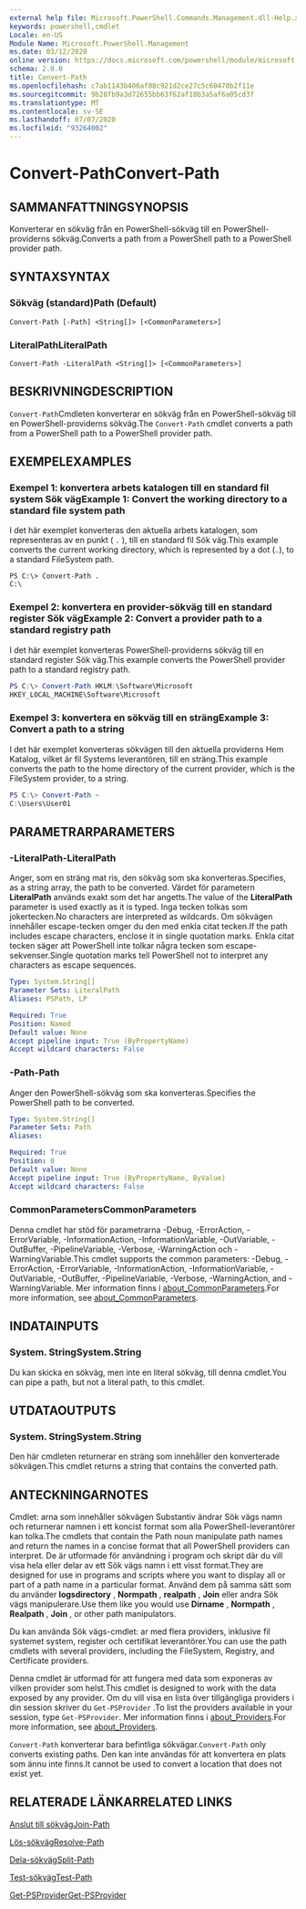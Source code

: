 ```yaml
---
external help file: Microsoft.PowerShell.Commands.Management.dll-Help.xml
keywords: powershell,cmdlet
Locale: en-US
Module Name: Microsoft.PowerShell.Management
ms.date: 03/12/2020
online version: https://docs.microsoft.com/powershell/module/microsoft.powershell.management/convert-path?view=powershell-6&WT.mc_id=ps-gethelp
schema: 2.0.0
title: Convert-Path
ms.openlocfilehash: c7ab1143b406af08c921d2ce27c5c60470b2f11e
ms.sourcegitcommit: 9b28fb9a3d72655bb63f62af18b3a5af6a05cd3f
ms.translationtype: MT
ms.contentlocale: sv-SE
ms.lasthandoff: 07/07/2020
ms.locfileid: "93264002"
---
```

# <span data-ttu-id="7f129-103">Convert-Path</span><span class="sxs-lookup"><span data-stu-id="7f129-103">Convert-Path</span></span>

## <span data-ttu-id="7f129-104">SAMMANFATTNING</span><span class="sxs-lookup"><span data-stu-id="7f129-104">SYNOPSIS</span></span>
<span data-ttu-id="7f129-105">Konverterar en sökväg från en PowerShell-sökväg till en PowerShell-providerns sökväg.</span><span class="sxs-lookup"><span data-stu-id="7f129-105">Converts a path from a PowerShell path to a PowerShell provider path.</span></span>

## <span data-ttu-id="7f129-106">SYNTAX</span><span class="sxs-lookup"><span data-stu-id="7f129-106">SYNTAX</span></span>

### <span data-ttu-id="7f129-107">Sökväg (standard)</span><span class="sxs-lookup"><span data-stu-id="7f129-107">Path (Default)</span></span>

```
Convert-Path [-Path] <String[]> [<CommonParameters>]
```

### <span data-ttu-id="7f129-108">LiteralPath</span><span class="sxs-lookup"><span data-stu-id="7f129-108">LiteralPath</span></span>

```
Convert-Path -LiteralPath <String[]> [<CommonParameters>]
```

## <span data-ttu-id="7f129-109">BESKRIVNING</span><span class="sxs-lookup"><span data-stu-id="7f129-109">DESCRIPTION</span></span>

<span data-ttu-id="7f129-110">`Convert-Path`Cmdleten konverterar en sökväg från en PowerShell-sökväg till en PowerShell-providerns sökväg.</span><span class="sxs-lookup"><span data-stu-id="7f129-110">The `Convert-Path` cmdlet converts a path from a PowerShell path to a PowerShell provider path.</span></span>

## <span data-ttu-id="7f129-111">EXEMPEL</span><span class="sxs-lookup"><span data-stu-id="7f129-111">EXAMPLES</span></span>

### <span data-ttu-id="7f129-112">Exempel 1: konvertera arbets katalogen till en standard fil system Sök väg</span><span class="sxs-lookup"><span data-stu-id="7f129-112">Example 1: Convert the working directory to a standard file system path</span></span>

<span data-ttu-id="7f129-113">I det här exemplet konverteras den aktuella arbets katalogen, som representeras av en punkt ( `.` ), till en standard fil Sök väg.</span><span class="sxs-lookup"><span data-stu-id="7f129-113">This example converts the current working directory, which is represented by a dot (`.`), to a standard FileSystem path.</span></span>

```
PS C:\> Convert-Path .
C:\
```

### <span data-ttu-id="7f129-114">Exempel 2: konvertera en provider-sökväg till en standard register Sök väg</span><span class="sxs-lookup"><span data-stu-id="7f129-114">Example 2: Convert a provider path to a standard registry path</span></span>

<span data-ttu-id="7f129-115">I det här exemplet konverteras PowerShell-providerns sökväg till en standard register Sök väg.</span><span class="sxs-lookup"><span data-stu-id="7f129-115">This example converts the PowerShell provider path to a standard registry path.</span></span>

```powershell
PS C:\> Convert-Path HKLM:\Software\Microsoft
HKEY_LOCAL_MACHINE\Software\Microsoft
```

### <span data-ttu-id="7f129-116">Exempel 3: konvertera en sökväg till en sträng</span><span class="sxs-lookup"><span data-stu-id="7f129-116">Example 3: Convert a path to a string</span></span>

<span data-ttu-id="7f129-117">I det här exemplet konverteras sökvägen till den aktuella providerns Hem Katalog, vilket är fil Systems leverantören, till en sträng.</span><span class="sxs-lookup"><span data-stu-id="7f129-117">This example converts the path to the home directory of the current provider, which is the FileSystem provider, to a string.</span></span>

```powershell
PS C:\> Convert-Path ~
C:\Users\User01
```

## <span data-ttu-id="7f129-118">PARAMETRAR</span><span class="sxs-lookup"><span data-stu-id="7f129-118">PARAMETERS</span></span>

### <span data-ttu-id="7f129-119">-LiteralPath</span><span class="sxs-lookup"><span data-stu-id="7f129-119">-LiteralPath</span></span>

<span data-ttu-id="7f129-120">Anger, som en sträng mat ris, den sökväg som ska konverteras.</span><span class="sxs-lookup"><span data-stu-id="7f129-120">Specifies, as a string array, the path to be converted.</span></span> <span data-ttu-id="7f129-121">Värdet för parametern **LiteralPath** används exakt som det har angetts.</span><span class="sxs-lookup"><span data-stu-id="7f129-121">The value of the **LiteralPath** parameter is used exactly as it is typed.</span></span> <span data-ttu-id="7f129-122">Inga tecken tolkas som jokertecken.</span><span class="sxs-lookup"><span data-stu-id="7f129-122">No characters are interpreted as wildcards.</span></span> <span data-ttu-id="7f129-123">Om sökvägen innehåller escape-tecken omger du den med enkla citat tecken.</span><span class="sxs-lookup"><span data-stu-id="7f129-123">If the path includes escape characters, enclose it in single quotation marks.</span></span> <span data-ttu-id="7f129-124">Enkla citat tecken säger att PowerShell inte tolkar några tecken som escape-sekvenser.</span><span class="sxs-lookup"><span data-stu-id="7f129-124">Single quotation marks tell PowerShell not to interpret any characters as escape sequences.</span></span>

```yaml
Type: System.String[]
Parameter Sets: LiteralPath
Aliases: PSPath, LP

Required: True
Position: Named
Default value: None
Accept pipeline input: True (ByPropertyName)
Accept wildcard characters: False
```

### <span data-ttu-id="7f129-125">-Path</span><span class="sxs-lookup"><span data-stu-id="7f129-125">-Path</span></span>

<span data-ttu-id="7f129-126">Anger den PowerShell-sökväg som ska konverteras.</span><span class="sxs-lookup"><span data-stu-id="7f129-126">Specifies the PowerShell path to be converted.</span></span>

```yaml
Type: System.String[]
Parameter Sets: Path
Aliases:

Required: True
Position: 0
Default value: None
Accept pipeline input: True (ByPropertyName, ByValue)
Accept wildcard characters: False
```

### <span data-ttu-id="7f129-127">CommonParameters</span><span class="sxs-lookup"><span data-stu-id="7f129-127">CommonParameters</span></span>

<span data-ttu-id="7f129-128">Denna cmdlet har stöd för parametrarna -Debug, -ErrorAction, -ErrorVariable, -InformationAction, -InformationVariable, -OutVariable, -OutBuffer, -PipelineVariable, -Verbose, -WarningAction och -WarningVariable.</span><span class="sxs-lookup"><span data-stu-id="7f129-128">This cmdlet supports the common parameters: -Debug, -ErrorAction, -ErrorVariable, -InformationAction, -InformationVariable, -OutVariable, -OutBuffer, -PipelineVariable, -Verbose, -WarningAction, and -WarningVariable.</span></span> <span data-ttu-id="7f129-129">Mer information finns i [about_CommonParameters](https://go.microsoft.com/fwlink/?LinkID=113216).</span><span class="sxs-lookup"><span data-stu-id="7f129-129">For more information, see [about_CommonParameters](https://go.microsoft.com/fwlink/?LinkID=113216).</span></span>

## <span data-ttu-id="7f129-130">INDATA</span><span class="sxs-lookup"><span data-stu-id="7f129-130">INPUTS</span></span>

### <span data-ttu-id="7f129-131">System. String</span><span class="sxs-lookup"><span data-stu-id="7f129-131">System.String</span></span>

<span data-ttu-id="7f129-132">Du kan skicka en sökväg, men inte en literal sökväg, till denna cmdlet.</span><span class="sxs-lookup"><span data-stu-id="7f129-132">You can pipe a path, but not a literal path, to this cmdlet.</span></span>

## <span data-ttu-id="7f129-133">UTDATA</span><span class="sxs-lookup"><span data-stu-id="7f129-133">OUTPUTS</span></span>

### <span data-ttu-id="7f129-134">System. String</span><span class="sxs-lookup"><span data-stu-id="7f129-134">System.String</span></span>

<span data-ttu-id="7f129-135">Den här cmdleten returnerar en sträng som innehåller den konverterade sökvägen.</span><span class="sxs-lookup"><span data-stu-id="7f129-135">This cmdlet returns a string that contains the converted path.</span></span>

## <span data-ttu-id="7f129-136">ANTECKNINGAR</span><span class="sxs-lookup"><span data-stu-id="7f129-136">NOTES</span></span>

<span data-ttu-id="7f129-137">Cmdlet: arna som innehåller sökvägen Substantiv ändrar Sök vägs namn och returnerar namnen i ett koncist format som alla PowerShell-leverantörer kan tolka.</span><span class="sxs-lookup"><span data-stu-id="7f129-137">The cmdlets that contain the Path noun manipulate path names and return the names in a concise format that all PowerShell providers can interpret.</span></span> <span data-ttu-id="7f129-138">De är utformade för användning i program och skript där du vill visa hela eller delar av ett Sök vägs namn i ett visst format.</span><span class="sxs-lookup"><span data-stu-id="7f129-138">They are designed for use in programs and scripts where you want to display all or part of a path name in a particular format.</span></span> <span data-ttu-id="7f129-139">Använd dem på samma sätt som du använder **logsdirectory** , **Normpath** , **realpath** , **Join** eller andra Sök vägs manipulerare.</span><span class="sxs-lookup"><span data-stu-id="7f129-139">Use them like you would use **Dirname** , **Normpath** , **Realpath** , **Join** , or other path manipulators.</span></span>

<span data-ttu-id="7f129-140">Du kan använda Sök vägs-cmdlet: ar med flera providers, inklusive fil systemet system, register och certifikat leverantörer.</span><span class="sxs-lookup"><span data-stu-id="7f129-140">You can use the path cmdlets with several providers, including the FileSystem, Registry, and Certificate providers.</span></span>

<span data-ttu-id="7f129-141">Denna cmdlet är utformad för att fungera med data som exponeras av vilken provider som helst.</span><span class="sxs-lookup"><span data-stu-id="7f129-141">This cmdlet is designed to work with the data exposed by any provider.</span></span> <span data-ttu-id="7f129-142">Om du vill visa en lista över tillgängliga providers i din session skriver du `Get-PSProvider` .</span><span class="sxs-lookup"><span data-stu-id="7f129-142">To list the providers available in your session, type `Get-PSProvider`.</span></span> <span data-ttu-id="7f129-143">Mer information finns i [about_Providers](../Microsoft.PowerShell.Core/About/about_Providers.md).</span><span class="sxs-lookup"><span data-stu-id="7f129-143">For more information, see [about_Providers](../Microsoft.PowerShell.Core/About/about_Providers.md).</span></span>

<span data-ttu-id="7f129-144">`Convert-Path` konverterar bara befintliga sökvägar.</span><span class="sxs-lookup"><span data-stu-id="7f129-144">`Convert-Path` only converts existing paths.</span></span> <span data-ttu-id="7f129-145">Den kan inte användas för att konvertera en plats som ännu inte finns.</span><span class="sxs-lookup"><span data-stu-id="7f129-145">It cannot be used to convert a location that does not exist yet.</span></span>

## <span data-ttu-id="7f129-146">RELATERADE LÄNKAR</span><span class="sxs-lookup"><span data-stu-id="7f129-146">RELATED LINKS</span></span>

[<span data-ttu-id="7f129-147">Anslut till sökväg</span><span class="sxs-lookup"><span data-stu-id="7f129-147">Join-Path</span></span>](Join-Path.md)

[<span data-ttu-id="7f129-148">Lös-sökväg</span><span class="sxs-lookup"><span data-stu-id="7f129-148">Resolve-Path</span></span>](Resolve-Path.md)

[<span data-ttu-id="7f129-149">Dela-sökväg</span><span class="sxs-lookup"><span data-stu-id="7f129-149">Split-Path</span></span>](Split-Path.md)

[<span data-ttu-id="7f129-150">Test-sökväg</span><span class="sxs-lookup"><span data-stu-id="7f129-150">Test-Path</span></span>](Test-Path.md)

[<span data-ttu-id="7f129-151">Get-PSProvider</span><span class="sxs-lookup"><span data-stu-id="7f129-151">Get-PSProvider</span></span>](Get-PSProvider.md)
